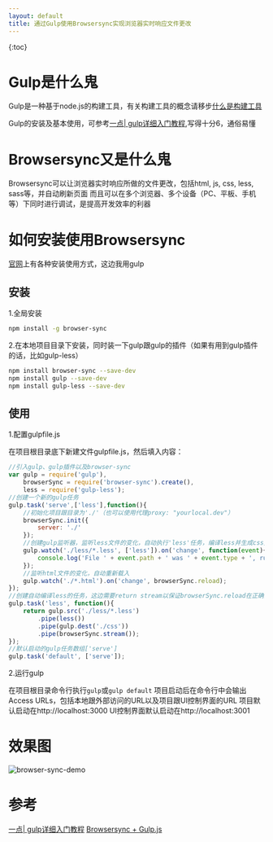 ```yaml
---
layout: default
title: 通过Gulp使用Browsersync实现浏览器实时响应文件更改
---
```


{:toc}

# Gulp是什么鬼

Gulp是一种基于node.js的构建工具，有关构建工具的概念请移步[什么是构建工具][]

Gulp的安装及基本使用，可参考[一点| gulp详细入门教程][],写得十分6，通俗易懂

# Browsersync又是什么鬼

Browsersync可以让浏览器实时响应所做的文件更改，包括html, js, css, less, sass等，并自动刷新页面
而且可以在多个浏览器、多个设备（PC、平板、手机等）下同时进行调试，是提高开发效率的利器

# 如何安装使用Browsersync

[官网][]上有各种安装使用方式，这边我用gulp

## 安装

1.全局安装

```bash
npm install -g browser-sync
```

2.在本地项目目录下安装，同时装一下gulp跟gulp的插件（如果有用到gulp插件的话，比如gulp-less）

```bash
npm install browser-sync --save-dev
npm install gulp --save-dev
npm install gulp-less --save-dev
```

## 使用

1.配置gulpfile.js

在项目根目录底下新建文件gulpfile.js，然后填入内容：

```javascript
//引入gulp、gulp插件以及browser-sync
var gulp = require('gulp'),
    browserSync = require('browser-sync').create(),
    less = require('gulp-less');
//创建一个新的gulp任务
gulp.task('serve',['less'],function(){
    //初始化项目跟目录为'./'（也可以使用代理proxy: "yourlocal.dev"）
    browserSync.init({
        server: './'
    });
    //创建gulp监听器，监听less文件的变化，自动执行'less'任务，编译less并生成css文件
    gulp.watch('./less/*.less', ['less']).on('change', function(event){
        console.log('File ' + event.path + ' was ' + event.type + ', running tasks...');
    });
    //监听html文件的变化，自动重新载入
    gulp.watch('./*.html').on('change', browserSync.reload);
});
//创建自动编译less的任务，这边需要return stream以保证browserSync.reload在正确的时机调用
gulp.task('less', function(){
    return gulp.src('./less/*.less')
        .pipe(less())
        .pipe(gulp.dest('./css'))
        .pipe(browserSync.stream());
});
//默认启动的gulp任务数组['serve']
gulp.task('default', ['serve']);
```

2.运行gulp

在项目根目录命令行执行`gulp`或`gulp default`
项目启动后在命令行中会输出Access URLs，包括本地跟外部访问的URL以及项目跟UI控制界面的URL
项目默认启动在http://localhost:3000
UI控制界面默认启动在http://localhost:3001

# 效果图

![browser-sync-demo](http://img.blog.csdn.net/20160817012323155)

# 参考

[一点| gulp详细入门教程][]
[Browsersync + Gulp.js][] 




[什么是构建工具]: http://blog.csdn.net/azureternite/article/details/52213589
[一点| gulp详细入门教程]: http://www.ydcss.com/
[官网]: https://www.browsersync.io/
[Browsersync + Gulp.js]: https://www.browsersync.io/docs/gulp